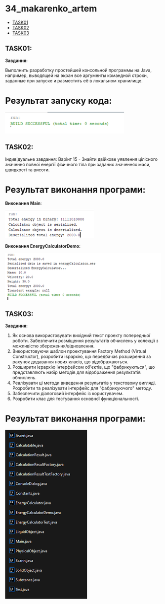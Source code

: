 # 34_makarenko_artem

+ [TASK01](#TASK01)
+ [TASK02](#TASK02)
+ [TASK03](#TASK03)

## TASK01:
**Завдання:**

Выполнить разработку простейшей консольной программы на Java,
например, выводящей на экран все аргументы командной строки, заданные
при запуске и разместить её в локальном хранилище.

# Результат запуску кода:

![](Image/Task1_Result.png)

## TASK02:
Індивідуальне завдання:
Варінт 15 - Знайти двійкове уявлення цілісного значення повної енергії фізичного тіла при заданих значеннях маси, швидкості та висоти.

# Результат виконання програми:

**Виконання** **Main**:

![](Image/Task2_Result1.png)

**Виконання** **EnergyCalculatorDemo:**

![](Image/Task2_Result2.png)

## TASK03:
**Завдання:**
 1. Як основа використовувати вихідний текст проекту попередньої роботи.
Забезпечити розміщення результатів обчислень у колекції з можливістю
збереження/відновлення.
 2. Використовуючи шаблон проектування Factory Method (Virtual
Constructor), розробити ієрархію, що передбачає розширення за рахунок
додавання нових класів, що відображаються.
 3. Розширити ієрархію інтерфейсом об'єктів, що "фабрикуються", що
представляють набір методів для відображення результатів обчислень.
 4. Реалізувати ці методи виведення результатів у текстовому вигляді. Розробити
та реалізувати інтерфейс для "фабрикуючого" методу.
 5. Забезпечити діалоговий інтерфейс із користувачем.
 6. Розробити клас для тестування основної функціональності.
 # Результат виконання програми:
 ![](Image/Task03_result.png)
 
